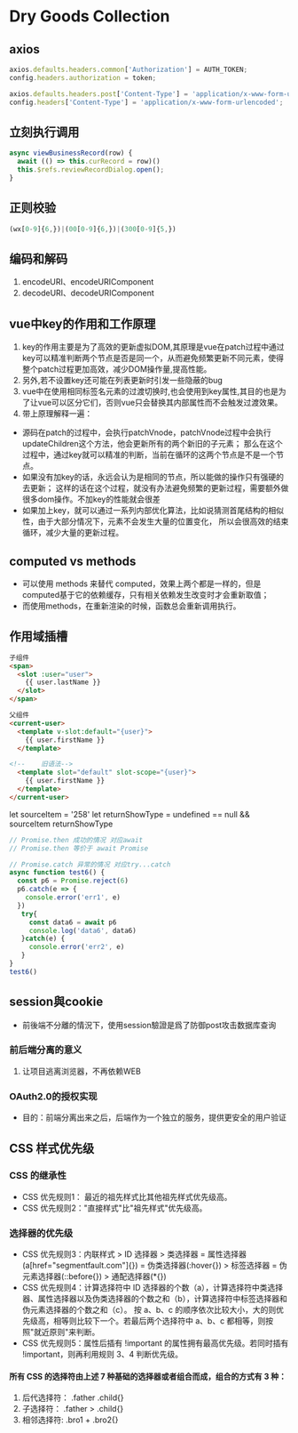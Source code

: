 # Dry Goods Collection

## axios
```js
axios.defaults.headers.common['Authorization'] = AUTH_TOKEN;
config.headers.authorization = token;

axios.defaults.headers.post['Content-Type'] = 'application/x-www-form-urlencoded';
config.headers['Content-Type'] = 'application/x-www-form-urlencoded';
```

## 立刻执行调用
```javascript
async viewBusinessRecord(row) {
  await (() => this.curRecord = row)()
  this.$refs.reviewRecordDialog.open();
}
```

## 正则校验
```js
(wx[0-9]{6,})|(00[0-9]{6,})|(300[0-9]{5,})
```

## 编码和解码
1. encodeURI、encodeURIComponent
2. decodeURI、decodeURIComponent

## vue中key的作用和工作原理
1. key的作用主要是为了高效的更新虚拟DOM,其原理是vue在patch过程中通过key可以精准判断两个节点是否是同一个，从而避免频繁更新不同元素，使得整个patch过程更加高效，减少DOM操作量,提高性能。
2. 另外,若不设置key还可能在列表更新时引发一些隐蔽的bug
3. vue中在使用相同标签名元素的过渡切换时,也会使用到key属性,其目的也是为了让vue可以区分它们，否则vue只会替换其内部属性而不会触发过渡效果。
4. 带上原理解释一遍：
- 源码在patch的过程中，会执行patchVnode，patchVnode过程中会执行updateChildren这个方法，他会更新所有的两个新旧的子元素；
  那么在这个过程中，通过key就可以精准的判断，当前在循环的这两个节点是不是一个节点。
- 如果没有加key的话，永远会认为是相同的节点，所以能做的操作只有强硬的去更新；
  这样的话在这个过程，就没有办法避免频繁的更新过程，需要额外做很多dom操作。不加key的性能就会很差
- 如果加上key，就可以通过一系列内部优化算法，比如说猜测首尾结构的相似性，由于大部分情况下，元素不会发生大量的位置变化，
  所以会很高效的结束循环，减少大量的更新过程。
  
## computed vs methods
- 可以使用 methods 来替代 computed，效果上两个都是一样的，但是computed基于它的依赖缓存，只有相关依赖发生改变时才会重新取值；
- 而使用methods，在重新渲染的时候，函数总会重新调用执行。

## 作用域插槽
```html
子组件
<span>
  <slot :user="user">
    {{ user.lastName }}
  </slot>
</span>
```
```html
父组件
<current-user>
  <template v-slot:default="{user}">
    {{ user.firstName }}
  </template>

<!--    旧语法-->
  <template slot="default" slot-scope="{user}">
    {{ user.firstName }}
  </template>
</current-user>
```

let sourceItem = '258'
let returnShowType = undefined == null && sourceItem
returnShowType

```js
// Promise.then 成功的情况 对应await
// Promise.then 等价于 await Promise

// Promise.catch 异常的情况 对应try...catch
async function test6() {
  const p6 = Promise.reject(6)
  p6.catch(e => {
    console.error('err1', e)
  })
   try{
     const data6 = await p6
     console.log('data6', data6)
   }catch(e) {
     console.error('err2', e)
   } 
}
test6()
```
## session與cookie
- 前後端不分離的情況下，使用session驗證是爲了防御post攻击数据库查询
### 前后端分离的意义
1. 让项目逃离浏览器，不再依赖WEB

### OAuth2.0的授权实现
- 目的：前端分离出来之后，后端作为一个独立的服务，提供更安全的用户验证

## CSS 样式优先级
### CSS 的继承性
- CSS 优先规则1： 最近的祖先样式比其他祖先样式优先级高。
- CSS 优先规则2："直接样式"比"祖先样式"优先级高。
### 选择器的优先级
- CSS 优先规则3：内联样式 > ID 选择器 > 类选择器 = 属性选择器(a[href="segmentfault.com"]{}) = 伪类选择器(:hover{}) > 标签选择器 = 伪元素选择器(::before{}) > 通配选择器(*{})
- CSS 优先规则4：计算选择符中 ID 选择器的个数（a），计算选择符中类选择器、属性选择器以及伪类选择器的个数之和（b），计算选择符中标签选择器和伪元素选择器的个数之和（c）。
  按 a、b、c 的顺序依次比较大小，大的则优先级高，相等则比较下一个。若最后两个选择符中 a、b、c 都相等，则按照"就近原则"来判断。
- CSS 优先规则5：属性后插有 !important 的属性拥有最高优先级。若同时插有 !important，则再利用规则 3、4 判断优先级。
#### 所有 CSS 的选择符由上述 7 种基础的选择器或者组合而成，组合的方式有 3 种：
1. 后代选择符： .father .child{}
2. 子选择符： .father > .child{}
3. 相邻选择符: .bro1 + .bro2{}
